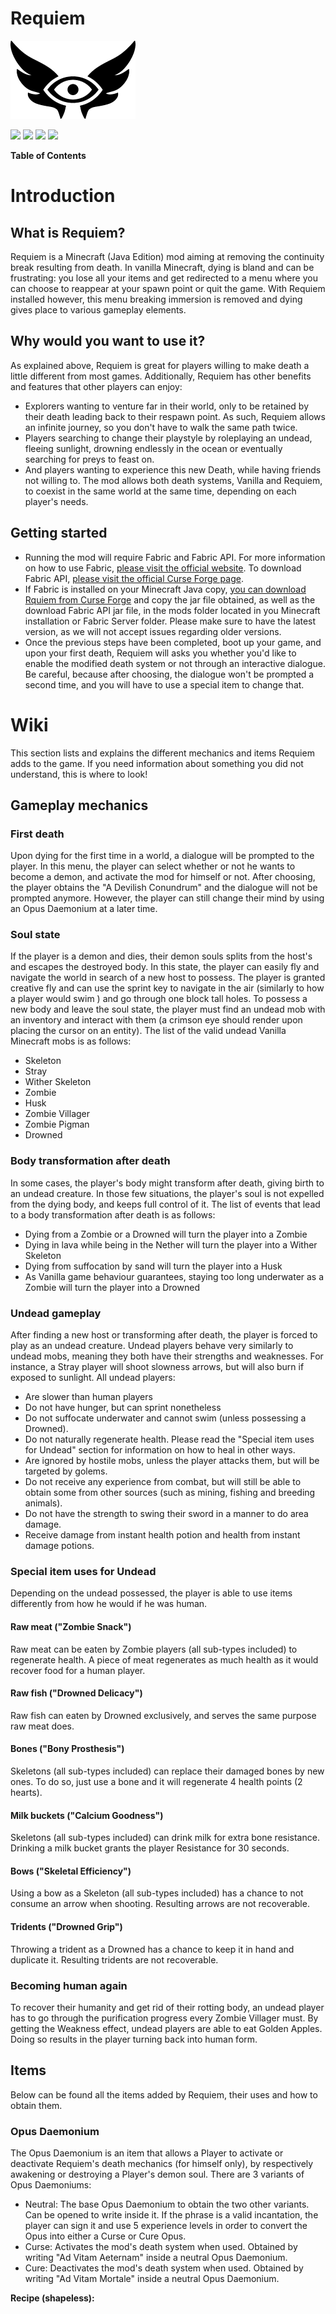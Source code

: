 # Requiem

![](https://raw.githubusercontent.com/Ladysnake/Requiem/fabric/requiem-logo-200x125.png)

![](https://img.shields.io/github/stars/ladysnake/dissolution.svg) ![](https://img.shields.io/github/forks/ladysnake/dissolution.svg) ![](https://jitpack.io/v/ladysnake/dissolution.svg) ![](https://img.shields.io/github/issues/ladysnake/dissolution.svg)


**Table of Contents**

# Introduction

## What is Requiem?
Requiem is a Minecraft (Java Edition) mod aiming at removing the continuity break resulting from death.
In vanilla Minecraft, dying is bland and can be frustrating: you lose all your items and get redirected to a menu where you can choose to reappear at your spawn point or quit the game.
With Requiem installed however, this menu breaking immersion is removed and dying gives place to various gameplay elements.

## Why would you want to use it?
As explained above, Requiem is great for players willing to make death a little different from most games. Additionally, Requiem has other benefits and features that other players can enjoy:
- Explorers wanting to venture far in their world, only to be retained by their death leading back to their respawn point. As such, Requiem allows an infinite journey, so you don't have to walk the same path twice.
- Players searching to change their playstyle by roleplaying an undead, fleeing sunlight, drowning endlessly in the ocean or eventually searching for preys to feast on.
- And players wanting to experience this new Death, while having friends not willing to. The mod allows both death systems, Vanilla and Requiem, to coexist in the same world at the same time, depending on each player's needs.

## Getting started
- Running the mod will require Fabric and Fabric API. For more information on how to use Fabric, [please visit the official website](https://fabricmc.net/). To download Fabric API, [please visit the official Curse Forge page](https://minecraft.curseforge.com/projects/fabric).
- If Fabric is installed on your Minecraft Java copy, [you can download Rquiem from Curse Forge](https://minecraft.curseforge.com/projects/requiem) and copy the jar file obtained, as well as the download Fabric API jar file, in the mods folder located in you Minecraft installation or Fabric Server folder. Please make sure to have the latest version, as we will not accept issues regarding older versions.
- Once the previous steps have been completed, boot up your game, and upon your first death, Requiem will asks you whether you'd like to enable the modified death system or not through an interactive dialogue. Be careful, because after choosing, the dialogue won't be prompted a second time, and you will have to use a special item to change that.

# Wiki
This section lists and explains the different mechanics and items Requiem adds to the game. If you need information about something you did not understand, this is where to look!

## Gameplay mechanics

### First death
Upon dying for the first time in a world, a dialogue will be prompted to the player. In this menu, the player can select whether or not he wants to become a demon, and activate the mod for himself or not. After choosing, the player obtains the "A Devilish Conundrum" and the dialogue will not be prompted anymore.
However, the player can still change their mind by using an Opus Daemonium at a later time.

### Soul state
If the player is a demon and dies, their demon souls splits from the host's and escapes the destroyed body.
In this state, the player can easily fly and navigate the world in search of a new host to possess. The player is granted creative fly and can use the sprint key to navigate in the air (similarly to how a player would swim ) and go through one block tall holes.
To possess a new body and leave the soul state, the player must find an undead mob with an inventory and interact with them (a crimson eye should render upon placing the cursor on an entity). The list of the valid undead Vanilla Minecraft mobs is as follows:
- Skeleton
- Stray
- Wither Skeleton
- Zombie
- Husk
- Zombie Villager
- Zombie Pigman
- Drowned

### Body transformation after death
In some cases, the player's body might transform after death, giving birth to an undead creature. In those few situations, the player's soul is not expelled from the dying body, and keeps full control of it.
The list of events that lead to a body transformation after death is as follows:
- Dying from a Zombie or a Drowned will turn the player into a Zombie
- Dying in lava while being in the Nether will turn the player into a Wither Skeleton
- Dying from suffocation by sand will turn the player into a Husk
- As Vanilla game behaviour guarantees, staying too long underwater as a Zombie will turn the player into a Drowned

### Undead gameplay
After finding a new host or transforming after death, the player is forced to play as an undead creature. Undead players behave very similarly to undead mobs, meaning they both have their strengths and weaknesses. For instance, a Stray player will shoot slowness arrows, but will also burn if exposed to sunlight.
All undead players:
- Are slower than human players
- Do not have hunger, but can sprint nonetheless
- Do not suffocate underwater and cannot swim (unless possessing a Drowned).
- Do not naturally regenerate health. Please read the "Special item uses for Undead" section for information on how to heal in other ways.
- Are ignored by hostile mobs, unless the player attacks them, but will be targeted by golems.
- Do not receive any experience from combat, but will still be able to obtain some from other sources (such as mining, fishing and breeding animals).
- Do not have the strength to swing their sword in a manner to do area damage.
- Receive damage from instant health potion and health from instant damage potions.

### Special item uses for Undead
Depending on the undead possessed, the player is able to use items differently from how he would if he was human.
#### Raw meat ("Zombie Snack")
Raw meat can be eaten by Zombie players (all sub-types included) to regenerate health. A piece of meat regenerates as much health as it would recover food for a human player.
#### Raw fish ("Drowned Delicacy")
Raw fish can eaten by Drowned exclusively, and serves the same purpose raw meat does.
#### Bones ("Bony Prosthesis")
Skeletons (all sub-types included) can replace their damaged bones by new ones. To do so, just use a bone and it will regenerate 4 health points (2 hearts).
#### Milk buckets ("Calcium Goodness")
Skeletons (all sub-types included) can drink milk for extra bone resistance. Drinking a milk bucket grants the player Resistance for 30 seconds.
#### Bows ("Skeletal Efficiency")
Using a bow as a Skeleton (all sub-types included) has a chance to not consume an arrow when shooting. Resulting arrows are not recoverable.
#### Tridents ("Drowned Grip")
Throwing a trident as a Drowned has a chance to keep it in hand and duplicate it. Resulting tridents are not recoverable.

### Becoming human again
To recover their humanity and get rid of their rotting body, an undead player has to go through the purification progress every Zombie Villager must. By getting the Weakness effect, undead players are able to eat Golden Apples. Doing so results in the player turning back into human form.

## Items
Below can be found all the items added by Requiem, their uses and how to obtain them.

### Opus Daemonium
The Opus Daemonium is an item that allows a Player to activate or deactivate Requiem's death mechanics (for himself only), by respectively awakening or destroying a Player's demon soul.
There are 3 variants of Opus Daemoniums:
- Neutral: The base Opus Daemonium to obtain the two other variants. Can be opened to write inside it. If the phrase is a valid incantation, the player can sign it and use 5 experience levels in order to convert the Opus into either a Curse or Cure Opus.
- Curse: Activates the mod's death system when used. Obtained by writing "Ad Vitam Aeternam" inside a neutral Opus Daemonium.
- Cure: Deactivates the mod's death system when used. Obtained by writing "Ad Vitam Mortale" inside a neutral Opus Daemonium.

**Recipe (shapeless):**
